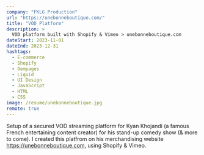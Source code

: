 ```yaml
---
company: "FKLG Production"
url: "https://unebonneboutique.com/"
title: "VOD Platform"
description: >
  VOD platform built with Shopify & Vimeo > unebonneboutique.com
dateStart: 2023-11-01
dateEnd: 2023-12-31
hashtags:
  - E-commerce
  - Shopify
  - Gempages
  - Liquid
  - UI Design
  - JavaScript
  - HTML
  - CSS
image: /resume/unebonneboutique.jpg
remote: true
---
```


Setup of a secured VOD streaming platform for Kyan Khojandi (a famous French
entertaining content creator) for his stand-up comedy show (& more to come). I
created this platfrom on his merchandising website https://unebonneboutique.com,
using Shopify & Vimeo.
